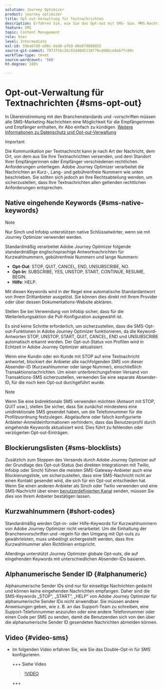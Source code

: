 ```yaml
---
solution: Journey Optimizer
product: journey optimizer
title: Opt-out-Verwaltung für Textnachrichten
description: Erfahren Sie, wie Sie das Opt-out mit SMS- bzw. MMS-Nachrichten verwalten können
feature: SMS
topic: Content Management
role: User
level: Intermediate
exl-id: 59ea67d9-e90c-4ad0-afb9-d0e0fd868855
source-git-commit: 7973f56c26c01d4845138f70cd00bce8ab7fc09c
workflow-type: tm+mt
source-wordcount: '568'
ht-degree: 100%

---
```


# Opt-out-Verwaltung für Textnachrichten {#sms-opt-out}

In Übereinstimmung mit den Branchenstandards und -vorschriften müssen alle SMS-Marketing-Nachrichten eine Möglichkeit für die Empfängerinnen und Empfänger enthalten, ihr Abo einfach zu kündigen. [Weitere Informationen zu Datenschutz und Opt-out-Verwaltung](../privacy/opt-out.md)

>[!IMPORTANT]
>
>Die Kommunikation per Textnachricht kann je nach Art der Nachricht, dem Ort, von dem aus Sie Ihre Textnachrichten versenden, und dem Standort Ihrer Empfängerinnen oder Empfänger verschiedenen rechtlichen Anforderungen unterliegen. Adobe Journey Optimizer verarbeitet die Nachrichten an Kurz-, Lang- und gebührenfreie Nummern wie unten beschrieben. Sie sollten sich jedoch an Ihre Rechtsabteilung wenden, um sicherzustellen, dass Ihre Textnachrichten allen geltenden rechtlichen Anforderungen entsprechen.
>

## Native eingehende Keywords {#sms-native-keywords}

>[!NOTE]
>
> Nur Sinch und Infobip unterstützen native Schlüsselwörter, wenn sie mit Journey Optimizer verwendet werden.

Standardmäßig verarbeitet Adobe Journey Optimizer folgende standardmäßige englischsprachige Antwortnachrichten für Kurzwahlnummern, gebührenfreie Nummern und lange Nummern:

* **Opt-Out**: STOP, QUIT, CANCEL, END, UNSUBSCRIBE, NO.
* **Opt-In**: SUBSCRIBE, YES, UNSTOP, START, CONTINUE, RESUME, BEGIN.
* **Hilfe**: HELP.

Mit diesen Keywords wird in der Regel eine automatische Standardantwort von Ihrem Drittanbieter ausgelöst. Sie können dies direkt mit Ihrem Provider oder über dessen Dokumentations-Website abklären.

Stellen Sie bei Verwendung von Infobip sicher, dass für die Weiterleitungsaktion die Pull-Konfiguration ausgewählt ist.

Es sind keine Schritte erforderlich, um sicherzustellen, dass die SMS-Opt-out-Funktionen in Adobe Journey Optimizer funktionieren, da die Keyword-Antworten STOP, UNSTOP, START, QUIT, CANCEL, END und UNSUBSCRIBE automatisch erkannt werden. Der Opt-out-Status von Profilen wird in Echtzeit in Adobe Journey Optimizer aktualisiert.

Wenn eine Kundin oder ein Kunde mit STOP auf eine Textnachricht antwortet, blockiert der Anbieter alle nachfolgenden SMS von dieser Absender-ID (Kurzwahlnummer oder lange Nummer), einschließlich Transaktionsnachrichten. Um einen unterbrechungsfreien Versand von Transaktions-SMS sicherzustellen, verwenden Sie eine separate Absender-ID, für die noch kein Opt-out durchgeführt wurde.


>[!NOTE]
>
>Wenn Sie eine bidirektionale SMS verwenden möchten (Antwort mit STOP, QUIT usw.), stellen Sie sicher, dass Sie zunächst mindestens eine unidirektionale SMS gesendet haben, um die Telefonnummer für die Profilzuordnung festzulegen. Abgelaufene oder falsch konfigurierte Anbieter-Anmeldeinformationen verhindern, dass das Benutzerprofil durch eingehende Keywords aktualisiert wird. Dies führt zu fehlenden oder verzögerten Opt-out-Einträgen.


## Blockierungslisten {#sms-blocklists}

Zusätzlich zum Stoppen des Versands durch Adobe Journey Optimizer auf der Grundlage des Opt-out-Status (bei direkten Integrationen mit Twilio, Infobip oder Sinch) führen die meisten SMS-Gateway-Anbieter auch eine Blockierungsliste, um sicherzustellen, dass eine SMS-Nachricht nicht an einen Kontakt gesendet wird, die sich für ein Opt-out entschieden hat. Wenn Sie einen anderen Anbieter als Sinch oder Twilio verwenden und eine SMS-Nachricht über einen [benutzerdefinierten Kanal](../building-journeys/using-custom-actions.md) senden, müssen Sie dies von Ihrem Anbieter bestätigen lassen.


## Kurzwahlnummern {#short-codes}

Standardmäßig werden Opt-in- oder Hilfe-Keywords für Kurzwahlnummern von Adobe Journey Optimizer nicht verarbeitet. Um die Einhaltung der Branchenvorschriften und -regeln für den Umgang mit Opt-outs zu gewährleisten, muss unbedingt sichergestellt werden, dass Ihre Kurzwahlnummer allen Richtlinien entspricht.

Allerdings unterstützt Journey Optimizer globale Opt-outs, die auf eingehenden Keywords mit unterschiedlichen Absender-IDs basieren.

## Alphanumerische Sender ID {#alphanumeric}

Alphanumerische Sender IDs sind nur für einseitige Nachrichten gedacht und können keine eingehenden Nachrichten empfangen. Daher sind die SMS-Keywords „STOP“, „START“, „HELP“ von Adobe Journey Optimizer für alphanumerische Sender IDs nicht anwendbar. Sie müssen andere Anweisungen geben, wie z. B. an das Support-Team zu schreiben, eine Support-Telefonnummer anzurufen oder eine andere Telefonnummer oder einen Code per SMS zu senden, damit die Benutzenden sich von den über die alphanumerische Sender ID gesendeten Nachrichten abmelden können.

## Video {#video-sms}

* Im folgenden Video erfahren Sie, wie Sie das Double-Opt-in für SMS konfigurieren.

  +++ Siehe Video

  >[!VIDEO](https://video.tv.adobe.com/v/3427129/?learn=on)

  +++
